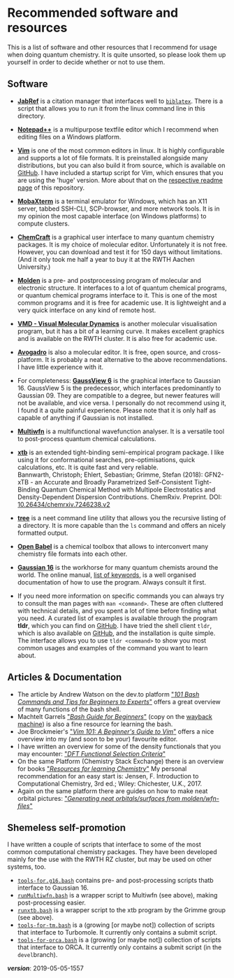 # Recommended software and resources

This is a list of software and other resources that I recommend for usage 
when doing quantum chemistry.
It is quite unsorted, so please look them up yourself 
in order to decide whether or not to use them.

## Software

- [**JabRef**](http://www.jabref.org/)
is a citation manager that interfaces well to [`biblatex`](https://ctan.org/pkg/biblatex).
There is a script that allows you to run it from the linux command line in this directory.
- [**Notepad++**](https://notepad-plus-plus.org/)
is a multipurpose textfile editor which I recommend when editing files on a Windows platform.
- [**Vim**](https://www.vim.org/)
is one of the most common editors in linux.
It is highly configurable and supports a lot of file formats.
It is preinstalled alongside many distributions, but you can also build it from source,
which is available on [GitHub](https://github.com/vim/vim).
I have included a startup script for Vim, which ensures that you are using the 'huge' version.
More about that on the [respective readme page](../dotfiles/bash_profile.d/README.md) of this repository.
- [**MobaXterm**](https://mobaxterm.mobatek.net/)
is a terminal emulator for Windows, which has an X11 server, tabbed SSH-CLI, SCP-browser, 
and more network tools. 
It is in my opinion the most capable interface (on Windows platforms) to compute clusters.
- [**ChemCraft**](https://www.chemcraftprog.com/index.html)
is a graphical user interface to many quantum chemistry packages.
It is my choice of molecular editor. Unfortunately it is not free.
However, you can download and test it for 150 days without limitations.
(And it only took me half a year to buy it at the RWTH Aachen University.)
- [**Molden**](http://cheminf.cmbi.ru.nl/molden/)
is a pre- and postprocessing program of molecular and electronic structure.
It interfaces to a lot of quantum chemical programs, or quantum chemical programs interface to it.
This is one of the most common programs and it is free for academic use.
It is lightweight and a very quick interface on any kind of remote host.
- [**VMD - Visual Molecular Dynamics**](https://www.ks.uiuc.edu/Research/vmd/)
is another molecular visualisation program, but it has a bit of a learning curve.
It makes excellent graphics and is available on the RWTH cluster.
It is also free for academic use.
- [**Avogadro**](https://avogadro.cc/)
is also a molecular editor. It is free, open source, and cross-platform.
It is probably a neat alternative to the above recommendations.
I have little experience with it.
- For completeness: [**GaussView 6**](http://gaussian.com/gaussview6/)
is the graphical interface to Gaussian 16. 
GaussView 5 is the predecessor, which interfaces predominantly to Gaussian 09.
They are compatible to a degree, but newer features will not be available, and vice versa.
I personally do not recommend using it, I found it a quite painful experience.
Please note that it is only half as capable of anything if Gaussian is not installed.
- [**Multiwfn**](http://sobereva.com/multiwfn/)
is a multifunctional wavefunction analyser. 
It is a versatile tool to post-process quantum chemical calculations.
- [**xtb**](https://www.chemie.uni-bonn.de/pctc/mulliken-center/software/xtb/xtb)
is an extended tight-binding semi-empirical program package.
I like using it for conformational searches, pre-optimisations, quick calculations, etc.
It is quite fast and very reliable.  
Bannwarth, Christoph; Ehlert, Sebastian; Grimme, Stefan (2018): 
GFN2-xTB - an Accurate and Broadly Parametrized Self-Consistent Tight-Binding Quantum Chemical Method 
with Multipole Electrostatics and Density-Dependent Dispersion Contributions. ChemRxiv. Preprint. 
DOI: [10.26434/chemrxiv.7246238.v2](https://doi.org/10.26434/chemrxiv.7246238.v2)
- [**tree**](http://mama.indstate.edu/users/ice/tree/)
is a neet command line utility that allows you the recursive listing of a directory.
It is more capable than the `ls` command and offers an nicely formatted output.
- [**Open Babel**](http://openbabel.org)
is a chemical toolbox that allows to interconvert many chemistry file formats into each other.
- [**Gaussian 16**](http://gaussian.com/)
is the workhorse for many quantum chemists around the world. 
The online manual, [list of keywords](http://gaussian.com/keywords/), is a well organised 
documentation of how to use the program. Always consult it first.

- If you need more information on specific commands you can always try to consult the man pages with `man <command>`.
These are often cluttered with technical details, and you spent a lot of time before finding what you need.
A curated list of examples is available through the program **tldr**, which you can find on [GitHub](https://github.com/tldr-pages/tldr).
I have tried the shell client `tldr`, which is also available on [GitHub](https://github.com/raylee/tldr),
and the installation is quite simple.
The interface allows you to use `tldr <command>` to show you most common usages and examples of the command you want to learn about.

## Articles & Documentation

- The article by Andrew Watson on the dev.to platform
["*101 Bash Commands and Tips for Beginners to Experts*"](https://dev.to/awwsmm/101-bash-commands-and-tips-for-beginners-to-experts-30je) 
offers a great overview of many functions of the bash shell. 
- Machtelt Garrels 
["*Bash Guide for Beginners*"](http://tldp.org/LDP/Bash-Beginners-Guide/html/Bash-Beginners-Guide.html) 
(copy on the [wayback machine](https://web.archive.org/web/20180929153032/http://tldp.org/LDP/Bash-Beginners-Guide/html/Bash-Beginners-Guide.html))
is also a fine resource for learning the bash.
- Joe Brockmeier's
["*Vim 101: A Beginner's Guide to Vim*"](https://www.linux.com/learn/vim-101-beginners-guide-vim)
offers a nice overview into my (and soon to be your) favourite editor.
- I have written an overview for some of the density functionals that you may encounter:
["*DFT Functional Selection Criteria*"](https://chemistry.stackexchange.com/q/27302/4945)
- On the same Platform (Chemistry Stack Exchange) there is an overview for books 
["*Resources for learning Chemistry*"](https://chemistry.stackexchange.com/a/37304/4945)
My personal recommendation for an easy start is:
Jensen, F. Introduction to Computational Chemistry, 3rd ed.; Wiley:
Chichester, U.K., 2017.
- Again on the same platform there are guides on how to make neat orbital pictures:
["*Generating neat orbitals/surfaces from molden/wfn-files*"](https://chemistry.stackexchange.com/q/33932/4945)


## Shemeless self-promotion

I have written a couple of scripts that interface to some of the most common computational chemistry packages.
They have been developed mainly for the use with the RWTH RZ cluster, 
but may be used on other systems, too.

- [`tools-for.g16.bash`](https://github.com/polyluxus/tools-for-g16.bash) 
contains pre- and post-processing scripts thatb interface to Gaussian 16.
- [`runMultiwfn.bash`](https://github.com/polyluxus/runMultiwfn.bash)
is a wrapper script to Multiwfn (see above), making post-processing easier.
- [`runxtb.bash`](https://github.com/polyluxus/runxtb.bash) 
is a wrapper script to the xtb program by the Grimme group (see above).
- [`tools-for-tm.bash`](https://github.com/polyluxus/tools-for-tm.bash)
is a (growing [or maybe not]) collection of scripts that interface to Turbomole.
It currently only contains a submit script.
- [`tools-for-orca.bash`](https://github.com/polyluxus/tools-for-orca.bash)
is a (growing [or maybe not]) collection of scripts that interface to ORCA.
It currently only contains a submit script (in the `devel`branch).


___version___: 2019-05-05-1557


